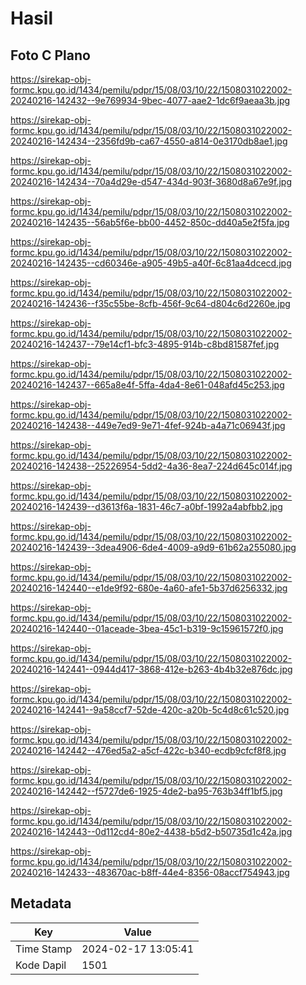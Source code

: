 # Hasil

## Foto C Plano

https://sirekap-obj-formc.kpu.go.id/1434/pemilu/pdpr/15/08/03/10/22/1508031022002-20240216-142432--9e769934-9bec-4077-aae2-1dc6f9aeaa3b.jpg

https://sirekap-obj-formc.kpu.go.id/1434/pemilu/pdpr/15/08/03/10/22/1508031022002-20240216-142434--2356fd9b-ca67-4550-a814-0e3170db8ae1.jpg

https://sirekap-obj-formc.kpu.go.id/1434/pemilu/pdpr/15/08/03/10/22/1508031022002-20240216-142434--70a4d29e-d547-434d-903f-3680d8a67e9f.jpg

https://sirekap-obj-formc.kpu.go.id/1434/pemilu/pdpr/15/08/03/10/22/1508031022002-20240216-142435--56ab5f6e-bb00-4452-850c-dd40a5e2f5fa.jpg

https://sirekap-obj-formc.kpu.go.id/1434/pemilu/pdpr/15/08/03/10/22/1508031022002-20240216-142435--cd60346e-a905-49b5-a40f-6c81aa4dcecd.jpg

https://sirekap-obj-formc.kpu.go.id/1434/pemilu/pdpr/15/08/03/10/22/1508031022002-20240216-142436--f35c55be-8cfb-456f-9c64-d804c6d2260e.jpg

https://sirekap-obj-formc.kpu.go.id/1434/pemilu/pdpr/15/08/03/10/22/1508031022002-20240216-142437--79e14cf1-bfc3-4895-914b-c8bd81587fef.jpg

https://sirekap-obj-formc.kpu.go.id/1434/pemilu/pdpr/15/08/03/10/22/1508031022002-20240216-142437--665a8e4f-5ffa-4da4-8e61-048afd45c253.jpg

https://sirekap-obj-formc.kpu.go.id/1434/pemilu/pdpr/15/08/03/10/22/1508031022002-20240216-142438--449e7ed9-9e71-4fef-924b-a4a71c06943f.jpg

https://sirekap-obj-formc.kpu.go.id/1434/pemilu/pdpr/15/08/03/10/22/1508031022002-20240216-142438--25226954-5dd2-4a36-8ea7-224d645c014f.jpg

https://sirekap-obj-formc.kpu.go.id/1434/pemilu/pdpr/15/08/03/10/22/1508031022002-20240216-142439--d3613f6a-1831-46c7-a0bf-1992a4abfbb2.jpg

https://sirekap-obj-formc.kpu.go.id/1434/pemilu/pdpr/15/08/03/10/22/1508031022002-20240216-142439--3dea4906-6de4-4009-a9d9-61b62a255080.jpg

https://sirekap-obj-formc.kpu.go.id/1434/pemilu/pdpr/15/08/03/10/22/1508031022002-20240216-142440--e1de9f92-680e-4a60-afe1-5b37d6256332.jpg

https://sirekap-obj-formc.kpu.go.id/1434/pemilu/pdpr/15/08/03/10/22/1508031022002-20240216-142440--01aceade-3bea-45c1-b319-9c15961572f0.jpg

https://sirekap-obj-formc.kpu.go.id/1434/pemilu/pdpr/15/08/03/10/22/1508031022002-20240216-142441--0944d417-3868-412e-b263-4b4b32e876dc.jpg

https://sirekap-obj-formc.kpu.go.id/1434/pemilu/pdpr/15/08/03/10/22/1508031022002-20240216-142441--9a58ccf7-52de-420c-a20b-5c4d8c61c520.jpg

https://sirekap-obj-formc.kpu.go.id/1434/pemilu/pdpr/15/08/03/10/22/1508031022002-20240216-142442--476ed5a2-a5cf-422c-b340-ecdb9cfcf8f8.jpg

https://sirekap-obj-formc.kpu.go.id/1434/pemilu/pdpr/15/08/03/10/22/1508031022002-20240216-142442--f5727de6-1925-4de2-ba95-763b34ff1bf5.jpg

https://sirekap-obj-formc.kpu.go.id/1434/pemilu/pdpr/15/08/03/10/22/1508031022002-20240216-142443--0d112cd4-80e2-4438-b5d2-b50735d1c42a.jpg

https://sirekap-obj-formc.kpu.go.id/1434/pemilu/pdpr/15/08/03/10/22/1508031022002-20240216-142433--483670ac-b8ff-44e4-8356-08accf754943.jpg


## Metadata

| Key        | Value               |
| ---------- | ------------------- |
| Time Stamp | 2024-02-17 13:05:41 |
| Kode Dapil | 1501                |



